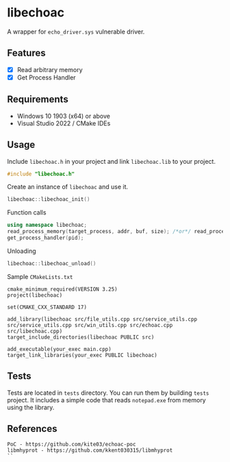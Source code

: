# libechoac
A wrapper for `echo_driver.sys` vulnerable driver.

## Features
- [x] Read arbitrary memory
- [x] Get Process Handler

## Requirements
- Windows 10 1903 (x64) or above
- Visual Studio 2022 / CMake IDEs

## Usage
Include `libechoac.h` in your project and link `libechoac.lib` to your project.
```cpp
#include "libechoac.h"
```

Create an instance of `libechoac` and use it.
```cpp
libechoac::libechoac_init()
```

Function calls
```cpp
using namespace libechoac;
read_process_memory(target_process, addr, buf, size); /*or*/ read_process_memory<T>(target_process, addr);
get_process_handler(pid);
```

Unloading
```cpp
libechoac::libechoac_unload()
```

Sample `CMakeLists.txt`
```
cmake_minimum_required(VERSION 3.25)
project(libechoac)

set(CMAKE_CXX_STANDARD 17)

add_library(libechoac src/file_utils.cpp src/service_utils.cpp src/service_utils.cpp src/win_utils.cpp src/echoac.cpp src/libechoac.cpp)
target_include_directories(libechoac PUBLIC src)

add_executable(your_exec main.cpp)
target_link_libraries(your_exec PUBLIC libechoac)
```

## Tests
Tests are located in `tests` directory. You can run them by building `tests` project. It includes a simple code that reads `notepad.exe` from memory using the library.

## References
```
PoC - https://github.com/kite03/echoac-poc
libmhyprot - https://github.com/kkent030315/libmhyprot
``